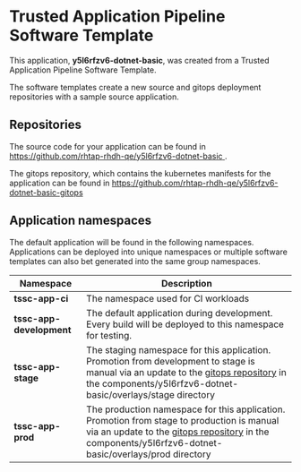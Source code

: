# Trusted Application Pipeline Software Template

This application, **y5l6rfzv6-dotnet-basic**, was created from a Trusted Application Pipeline Software Template.

The software templates create a new source and gitops deployment repositories with a sample source application. 

## Repositories

The source code for your application can be found in [https://github.com/rhtap-rhdh-qe/y5l6rfzv6-dotnet-basic ](https://github.com/rhtap-rhdh-qe/y5l6rfzv6-dotnet-basic ).
 
The gitops repository, which contains the kubernetes manifests for the application can be found in 
[https://github.com/rhtap-rhdh-qe/y5l6rfzv6-dotnet-basic-gitops ](https://github.com/rhtap-rhdh-qe/y5l6rfzv6-dotnet-basic-gitops ) 

## Application namespaces 

The default application will be found in the following namespaces. Applications can be deployed into unique namespaces or multiple software templates can also bet generated into the same group namespaces.  

|  Namespace   |  Description   |  
| -------- | -------- |
| **tssc-app-ci** | The namespace used for CI workloads |
| **tssc-app-development** | The default application during development. Every build will be deployed to this namespace for testing. |
| **tssc-app-stage** | The staging namespace for this application. Promotion from development to stage is manual via an update to the [gitops repository](https://github.com/rhtap-rhdh-qe/y5l6rfzv6-dotnet-basic-gitops ) in the components/y5l6rfzv6-dotnet-basic/overlays/stage directory |
| **tssc-app-prod** | The production namespace for this application. Promotion from stage to production is manual via an update to the [gitops repository](https://github.com/rhtap-rhdh-qe/y5l6rfzv6-dotnet-basic-gitops ) in the components/y5l6rfzv6-dotnet-basic/overlays/prod directory |